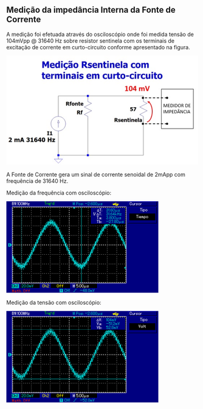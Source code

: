 ## Medição da impedância Interna da Fonte de Corrente

A medição foi efetuada através do osciloscópio onde foi
medida tensão de 104mVpp @ 31640 Hz sobre resistor sentinela com os 
terminais de excitação de corrente em curto-circuito conforme apresentado na figura.

![](Med_Rsent_Terminais_curto.jpg)

A Fonte de Corrente gera um sinal de corrente senoidal de
2mApp com frequência de 31640 Hz.

Medição da frequência com osciloscópio:

![](Frequencia_de_excitacao.jpg)

Medição da tensão com osciloscópio:

![](Amplitude_Rsentinela_mais_curto.jpg)


